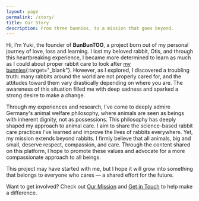 ```yaml
---
layout: page
permalink: /story/
title: Our Story
description: From three bunnies, to a mission that goes beyond.
---
```

Hi, I’m Yuki, the founder of **BunBunTOO**, a project born out of my personal journey of love, loss and learning. I lost my beloved rabbit, Otis, and through this heartbreaking experience, I became more determined to learn as much as I could about proper rabbit care to look after [my bunnies](../../bunnies){:target="_blank"}. However, as I explored, I discovered a troubling truth: many rabbits around the world are not properly cared for, and the attitudes toward them vary drastically depending on where you are. The awareness of this situation filled me with deep sadness and sparked a strong desire to make a change.

Through my experiences and research, I’ve come to deeply admire Germany's animal welfare philosophy, where animals are seen as beings with inherent dignity, not as possessions. This philosophy has deeply shaped my approach to animal care. I aim to share the science-based rabbit care practices I’ve learned and improve the lives of rabbits everywhere. Yet, my mission extends beyond rabbits. I firmly believe that all animals, big and small, deserve respect, compassion, and care. Through the content shared on this platform, I hope to promote these values and advocate for a more compassionate approach to all beings.

This project may have started with me, but I hope it will grow into something that belongs to everyone who cares — a shared effort for the future.

Want to get involved? Check out [Our Mission](../../mission) and [Get in Touch](../../contact/) to help make a difference.
